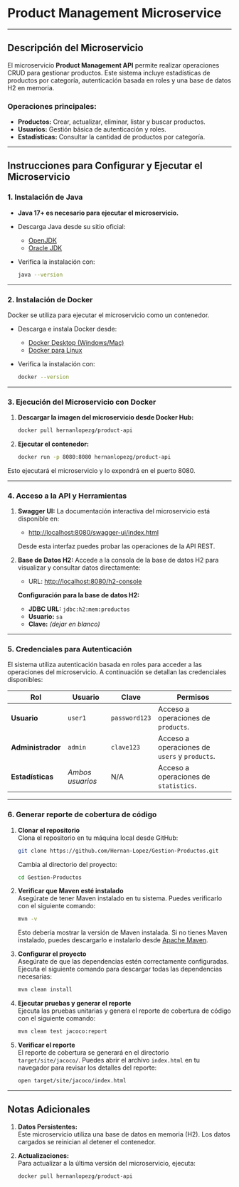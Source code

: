 
# Product Management Microservice

---

## **Descripción del Microservicio**
El microservicio **Product Management API** permite realizar operaciones CRUD para gestionar productos. Este sistema incluye estadísticas de productos por categoría, autenticación basada en roles y una base de datos H2 en memoria.

### Operaciones principales:
- **Productos:** Crear, actualizar, eliminar, listar y buscar productos.
- **Usuarios:** Gestión básica de autenticación y roles.
- **Estadísticas:** Consultar la cantidad de productos por categoría.

---

## **Instrucciones para Configurar y Ejecutar el Microservicio**

### **1. Instalación de Java**

- **Java 17+ es necesario para ejecutar el microservicio.**
- Descarga Java desde su sitio oficial:
  - [OpenJDK](https://openjdk.org/projects/jdk/17/)
  - [Oracle JDK](https://www.oracle.com/java/technologies/javase-jdk17-downloads.html)
  
- Verifica la instalación con:
  ```bash
  java --version
  ```

---

### **2. Instalación de Docker**

Docker se utiliza para ejecutar el microservicio como un contenedor.

- Descarga e instala Docker desde:
  - [Docker Desktop (Windows/Mac)](https://www.docker.com/products/docker-desktop)
  - [Docker para Linux](https://docs.docker.com/engine/install/)

- Verifica la instalación con:
  ```bash
  docker --version
  ```

---

### **3. Ejecución del Microservicio con Docker**

1. **Descargar la imagen del microservicio desde Docker Hub:**
   ```bash
   docker pull hernanlopezg/product-api
   ```

2. **Ejecutar el contenedor:**
   ```bash
   docker run -p 8080:8080 hernanlopezg/product-api
   ```

Esto ejecutará el microservicio y lo expondrá en el puerto 8080.

---

### **4. Acceso a la API y Herramientas**

1. **Swagger UI:**
   La documentación interactiva del microservicio está disponible en:
   - [http://localhost:8080/swagger-ui/index.html](http://localhost:8080/swagger-ui/index.html)

   Desde esta interfaz puedes probar las operaciones de la API REST.

2. **Base de Datos H2:**
   Accede a la consola de la base de datos H2 para visualizar y consultar datos directamente:
   - URL: [http://localhost:8080/h2-console](http://localhost:8080/h2-console)

   **Configuración para la base de datos H2:**
   - **JDBC URL:** `jdbc:h2:mem:productos`
   - **Usuario:** `sa`
   - **Clave:** *(dejar en blanco)*

---

### **5. Credenciales para Autenticación**

El sistema utiliza autenticación basada en roles para acceder a las operaciones del microservicio. A continuación se detallan las credenciales disponibles:

| **Rol**            | **Usuario** | **Clave**       | **Permisos**                        |
|---------------------|-------------|-----------------|--------------------------------------|
| **Usuario**         | `user1`     | `password123`   | Acceso a operaciones de `products`. |
| **Administrador**   | `admin`     | `clave123`      | Acceso a operaciones de `users` y `products`. |
| **Estadísticas**    | *Ambos usuarios* | N/A         | Acceso a operaciones de `statistics`. |

---

### **6. Generar reporte de cobertura de código**

1. **Clonar el repositorio**  
   Clona el repositorio en tu máquina local desde GitHub:
   ```bash
   git clone https://github.com/Hernan-Lopez/Gestion-Productos.git
   ```

   Cambia al directorio del proyecto:
   ```bash
   cd Gestion-Productos
   ```

2. **Verificar que Maven esté instalado**  
   Asegúrate de tener Maven instalado en tu sistema. Puedes verificarlo con el siguiente comando:
   ```bash
   mvn -v
   ```
   Esto debería mostrar la versión de Maven instalada. Si no tienes Maven instalado, puedes descargarlo e instalarlo desde [Apache Maven](https://maven.apache.org/download.cgi).

3. **Configurar el proyecto**  
   Asegúrate de que las dependencias estén correctamente configuradas. Ejecuta el siguiente comando para descargar todas las dependencias necesarias:
   ```bash
   mvn clean install
   ```

4. **Ejecutar pruebas y generar el reporte**  
   Ejecuta las pruebas unitarias y genera el reporte de cobertura de código con el siguiente comando:
   ```bash
   mvn clean test jacoco:report
   ```

5. **Verificar el reporte**  
   El reporte de cobertura se generará en el directorio `target/site/jacoco/`. Puedes abrir el archivo `index.html` en tu navegador para revisar los detalles del reporte:
   ```bash
   open target/site/jacoco/index.html
   ```

---

## **Notas Adicionales**

1. **Datos Persistentes:**  
   Este microservicio utiliza una base de datos en memoria (H2). Los datos cargados se reinician al detener el contenedor.

2. **Actualizaciones:**  
   Para actualizar a la última versión del microservicio, ejecuta:
   ```bash
   docker pull hernanlopezg/product-api
   ```

